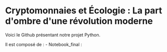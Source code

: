 # Cryptomonnaies et Écologie : La part d'ombre d'une révolution moderne

Voici le Github présentant notre projet Python. 


Il est composé de : 
    - Notebook_final : 
